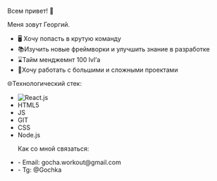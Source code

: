 Всем привет! 👋

Меня зовут Георгий.

- 🖥 Хочу попасть в крутую команду
- 📚Изучить новые фреймворки и улучшить знание в разработке 
- ⌛️Тайм менджемнт 100 lvl’а
- 🏹Хочу работать с большими и сложными проектами 


🌐Технологический стек:

- ![React.js](https://simpleicons.org/icons/react.svg)
- HTML5
- JS
- GIT
- CSS
- Node.js

<div id="info">
<ul>
  <p>Как со мной связаться:</p>

<li>- Email: gocha.workout@gmail.com</li>    
<li>- Tg: @Gochka</li>
</ul>
</div>
